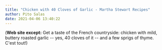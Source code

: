 ```yaml
---
title: "Chicken with 40 Cloves of Garlic - Martha Stewart Recipes"
author: Pito Salas
date: 2021-04-06 13:40:22
---
```



(**Web site except:** Get a taste of the French countryside: chicken with mild, buttery roasted garlic -- yes, 40 cloves of it -- and a few sprigs of thyme. C'est tout!) 
